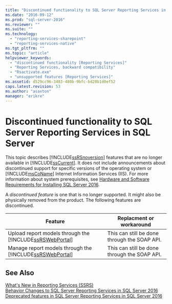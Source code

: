 ```yaml
---
title: "Discontinued functionality to SQL Server Reporting Services in SQL Server 2016 | Microsoft Docs"
ms.date: "2016-09-12"
ms.prod: "sql-server-2016"
ms.reviewer: ""
ms.suite: ""
ms.technology: 
  - "reporting-services-sharepoint"
  - "reporting-services-native"
ms.tgt_pltfrm: ""
ms.topic: "article"
helpviewer_keywords: 
  - "discontinued functionality [Reporting Services]"
  - "Reporting Services, backward compatibility"
  - "Rsactivate.exe"
  - "unsupported features [Reporting Services]"
ms.assetid: d529cc96-3483-480b-9bfc-bd28b1d0ef52
caps.latest.revision: 53
ms.author: "asaxton"
manager: "erikre"
---
```

# Discontinued functionality to SQL Server Reporting Services in SQL Server 
  This topic describes [!INCLUDE[ssRSnoversion](../advanced-analytics/r-services/includes/ssrsnoversion-md.md)] features that are no longer available in [!INCLUDE[ssCurrent](../advanced-analytics/r-services/includes/sscurrent-md.md)]. It does not include announcements about discontinued support for specific versions of the operating system or [!INCLUDE[msCoName](../advanced-analytics/r-services/tutorials/includes/msconame-md.md)] Internet Information Services (IIS). For more information about system prerequisites, see [Hardware and Software Requirements for Installing SQL Server 2016](../sql-server/install/hardware-and-software-requirements-for-installing-sql-server.md).  
  
A *discontinued feature* is one that is no longer supported. It might also be physically removed from the product. The following features are discontinued.  
  
|Feature|Replacment or workaround|
|-|-|
|Upload report models through the [!INCLUDE[ssRSWebPortal](../reporting-services/includes/ssrswebportal.md)]|This can still be done through the SOAP API.|  
|Manage report models through the [!INCLUDE[ssRSWebPortal](../reporting-services/includes/ssrswebportal.md)]|This can still be done through the SOAP API.|  
  
## See Also  
 [What's New in Reporting Services &#40;SSRS&#41;](../Topic/What's%20New%20in%20Reporting%20Services%20\(SSRS\).md)   
 [Behavior Changes to SQL Server Reporting Services  in SQL Server 2016](../Topic/Behavior%20Changes%20to%20SQL%20Server%20Reporting%20Services%20%20in%20SQL%20Server%202016.md)   
 [Deprecated features in SQL Server Reporting Services in SQL Server 2016](http://msdn.microsoft.com/en-us/3876c01e-f81d-4cce-9104-5106a8c369e6)  
  
  